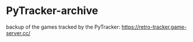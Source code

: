 # PyTracker-archive
backup of the games tracked by the PyTracker: https://retro-tracker.game-server.cc/
